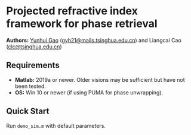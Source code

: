 # Projected refractive index framework for phase retrieval
**Authors:** [Yunhui Gao](https://github.com/Yunhui-Gao) (gyh21@mails.tsinghua.edu.cn) and Liangcai Cao (clc@tsinghua.edu.cn)

## Requirements

* **Matlab:** 2019a or newer. Older visions may be sufficient but have not been tested. 
* **OS:** Win 10 or newer (if using PUMA for phase unwrapping).

## Quick Start
Run `demo_sim.m` with default parameters.